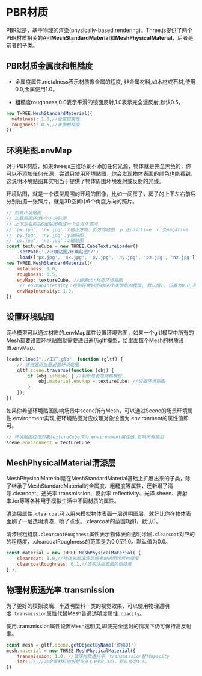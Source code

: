 # PBR材质

PBR就是，基于物理的渲染(physically-based rendering)。Three.js提供了两个PBR材质相关的API**MeshStandardMaterial**和**MeshPhysicalMaterial**，后者是前者的子类。

## PBR材质金属度和粗糙度

- 金属度属性.metalness表示材质像金属的程度, 非金属材料,如木材或石材,使用0.0,金属使用1.0。

- 粗糙度roughness,0.0表示平滑的镜面反射,1.0表示完全漫反射,默认0.5。

```js
new THREE.MeshStandardMaterial({
  metalness: 1.0,//金属度属性
  roughness: 0.5,//表面粗糙度
})
```

## 环境贴图.envMap

对于PBR材质，如果threejs三维场景不添加任何光源，物体就是完全黑色的，你可以不添加任何光源，尝试只使用环境贴图，你会发现物体表面的颜色也能看到，这说明环境贴图其实相当于提供了物体周围环境发射或反射的光线。

环境贴图，就是一个模型周围的环境的图像，比如一间房子，房子的上下左右前后分别拍摄一张照片，就是3D空间中6个角度方向的照片。

```js
// 加载环境贴图
// 加载周围环境6个方向贴图
// 上下左右前后6张贴图构成一个立方体空间
// 'px.jpg', 'nx.jpg'：x轴正方向、负方向贴图  p:正positive  n:负negative
// 'py.jpg', 'ny.jpg'：y轴贴图
// 'pz.jpg', 'nz.jpg'：z轴贴图
const textureCube = new THREE.CubeTextureLoader()
    .setPath('./环境贴图/环境贴图0/')
    .load(['px.jpg', 'nx.jpg', 'py.jpg', 'ny.jpg', 'pz.jpg', 'nz.jpg']);
new THREE.MeshStandardMaterial({
    metalness: 1.0,
    roughness: 0.5,
    envMap: textureCube, //设置pbr材质环境贴图
     // envMapIntensity：控制环境贴图对mesh表面影响程度, 默认值1, 设置为0.0,相当于没有环境贴图
    envMapIntensity: 1.0,
})  
```

## 设置环境贴图

网格模型可以通过材质的.envMap属性设置环境贴图，如果一个gltf模型中所有的Mesh都要设置环境贴图就需要递归遍历gltf模型，给里面每个Mesh的材质设置.envMap。
```js
loader.load("../工厂.glb", function (gltf) {
    // 递归遍历批量设置环境贴图
    gltf.scene.traverse(function (obj) {
        if (obj.isMesh) { //判断是否是网格模型
            obj.material.envMap = textureCube; //设置环境贴图
        }
    });
})
```
如果你希望环境贴图影响场景中scene所有Mesh，可以通过Scene的场景环境属性.environment实现,把环境贴图对应纹理对象设置为.environment的属性值即可。

```js
// 环境贴图纹理对象textureCube作为.environment属性值,影响所有模型
scene.environment = textureCube;
```

## MeshPhysicalMaterial清漆层

MeshPhysicalMaterial是在MeshStandardMaterial基础上扩展出来的子类，除了继承了MeshStandardMaterial的金属度、粗糙度等属性，还新增了清漆.clearcoat、透光率.transmission、反射率.reflectivity、光泽.sheen、折射率.ior等等各种用于模拟生活中不同材质的属性。

清漆层属性`.clearcoat`可以用来模拟物体表面一层透明图层，就好比你在物体表面刷了一层透明清漆，喷了点水。.clearcoat的范围0到1，默认0。

清漆层粗糙度`.clearcoatRoughness`属性表示物体表面透明涂层`.clearcoat`对应的的粗糙度，.clearcoatRoughness的范围是为0.0至1.0。默认值为0.0。

```js
const material = new THREE.MeshPhysicalMaterial( {
	clearcoat: 1.0,//物体表面清漆层或者说透明涂层的厚度
	clearcoatRoughness: 0.1,//透明涂层表面的粗糙度
} );
```

## 物理材质透光率.transmission

为了更好的模拟玻璃、半透明塑料一类的视觉效果，可以使用物理透明度`.transmission`属性代替Mesh普通透明度属性`.opacity`。

使用.transmission属性设置Mesh透明度,即便完全透射的情况下仍可保持高反射率。

```js
const mesh = gltf.scene.getObjectByName('玻璃01')
mesh.material = new THREE.MeshPhysicalMaterial({
    transmission: 1.0, //玻璃材质透光率，transmission替代opacity 
    ior:1.5,//非金属材料的折射率从1.0到2.333。默认值为1.5。
})
```
